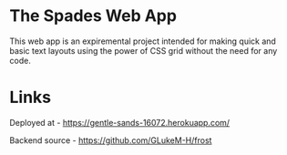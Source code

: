 # The Spades Web App

This web app is an expiremental project intended for making quick and basic text layouts using the power of CSS grid without the need for any code.

# Links

Deployed at - https://gentle-sands-16072.herokuapp.com/

Backend source - https://github.com/GLukeM-H/frost
